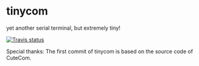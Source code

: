 # tinycom
yet another serial terminal, but extremely tiny!

[![Travis status](https://api.travis-ci.org/YixiaoLi/tinycom.svg)](https://travis-ci.org/YixiaoLi/tinycom/)


Special thanks:
The first commit of tinycom is based on the source code of CuteCom.
